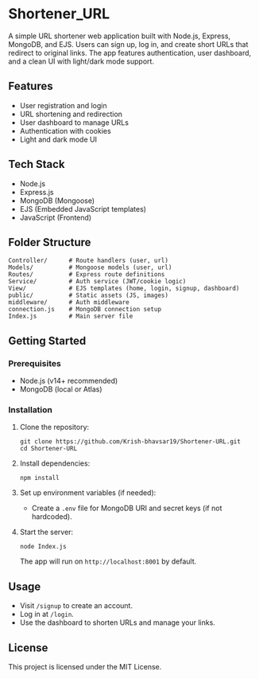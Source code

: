 # Shortener_URL

A simple URL shortener web application built with Node.js, Express, MongoDB, and EJS. Users can sign up, log in, and create short URLs that redirect to original links. The app features authentication, user dashboard, and a clean UI with light/dark mode support.

## Features
- User registration and login
- URL shortening and redirection
- User dashboard to manage URLs
- Authentication with cookies
- Light and dark mode UI

## Tech Stack
- Node.js
- Express.js
- MongoDB (Mongoose)
- EJS (Embedded JavaScript templates)
- JavaScript (Frontend)

## Folder Structure
```
Controller/      # Route handlers (user, url)
Models/          # Mongoose models (user, url)
Routes/          # Express route definitions
Service/         # Auth service (JWT/cookie logic)
View/            # EJS templates (home, login, signup, dashboard)
public/          # Static assets (JS, images)
middleware/      # Auth middleware
connection.js    # MongoDB connection setup
Index.js         # Main server file
```

## Getting Started

### Prerequisites
- Node.js (v14+ recommended)
- MongoDB (local or Atlas)

### Installation
1. Clone the repository:
	```
	git clone https://github.com/Krish-bhavsar19/Shortener-URL.git
	cd Shortener-URL
	```
2. Install dependencies:
	```
	npm install
	```
3. Set up environment variables (if needed):
	- Create a `.env` file for MongoDB URI and secret keys (if not hardcoded).

4. Start the server:
	```
	node Index.js
	```
	The app will run on `http://localhost:8001` by default.

## Usage
- Visit `/signup` to create an account.
- Log in at `/login`.
- Use the dashboard to shorten URLs and manage your links.

## License
This project is licensed under the MIT License.
